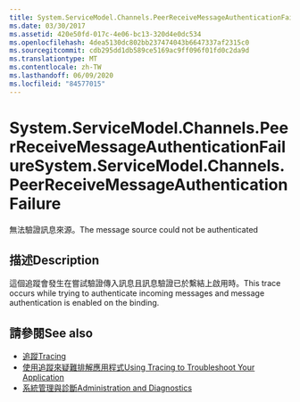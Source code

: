 ```yaml
---
title: System.ServiceModel.Channels.PeerReceiveMessageAuthenticationFailure
ms.date: 03/30/2017
ms.assetid: 420e50fd-017c-4e06-bc13-320d4e0dc534
ms.openlocfilehash: 4dea5130dc802bb237474043b6647337af2315c0
ms.sourcegitcommit: cdb295dd1db589ce5169ac9ff096f01fd0c2da9d
ms.translationtype: MT
ms.contentlocale: zh-TW
ms.lasthandoff: 06/09/2020
ms.locfileid: "84577015"
---
```

# <a name="systemservicemodelchannelspeerreceivemessageauthenticationfailure"></a><span data-ttu-id="dc13f-102">System.ServiceModel.Channels.PeerReceiveMessageAuthenticationFailure</span><span class="sxs-lookup"><span data-stu-id="dc13f-102">System.ServiceModel.Channels.PeerReceiveMessageAuthenticationFailure</span></span>
<span data-ttu-id="dc13f-103">無法驗證訊息來源。</span><span class="sxs-lookup"><span data-stu-id="dc13f-103">The message source could not be authenticated</span></span>  
  
## <a name="description"></a><span data-ttu-id="dc13f-104">描述</span><span class="sxs-lookup"><span data-stu-id="dc13f-104">Description</span></span>  
 <span data-ttu-id="dc13f-105">這個追蹤會發生在嘗試驗證傳入訊息且訊息驗證已於繫結上啟用時。</span><span class="sxs-lookup"><span data-stu-id="dc13f-105">This trace occurs while trying to authenticate incoming messages and message authentication is enabled on the binding.</span></span>  
  
## <a name="see-also"></a><span data-ttu-id="dc13f-106">請參閱</span><span class="sxs-lookup"><span data-stu-id="dc13f-106">See also</span></span>

- [<span data-ttu-id="dc13f-107">追蹤</span><span class="sxs-lookup"><span data-stu-id="dc13f-107">Tracing</span></span>](index.md)
- [<span data-ttu-id="dc13f-108">使用追蹤來疑難排解應用程式</span><span class="sxs-lookup"><span data-stu-id="dc13f-108">Using Tracing to Troubleshoot Your Application</span></span>](using-tracing-to-troubleshoot-your-application.md)
- [<span data-ttu-id="dc13f-109">系統管理與診斷</span><span class="sxs-lookup"><span data-stu-id="dc13f-109">Administration and Diagnostics</span></span>](../index.md)
